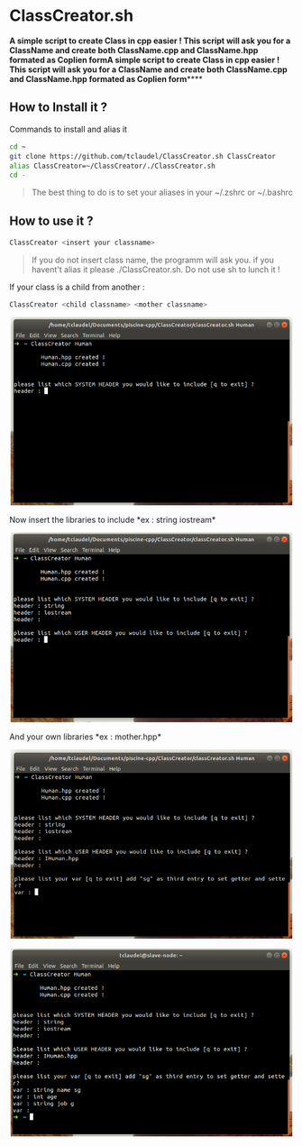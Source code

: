 # ClassCreator.sh

**A simple script to create Class in cpp easier !
This script will ask you for a ClassName and create both ClassName.cpp and ClassName.hpp formated as Coplien formA simple script to create Class in cpp easier !
This script will ask you for a ClassName and create both ClassName.cpp and ClassName.hpp formated as Coplien form******

## How to Install it ?

Commands to install and alias it
```bash
cd ~
git clone https://github.com/tclaudel/ClassCreator.sh ClassCreator
alias ClassCreator=~/ClassCreator/./ClassCreator.sh
cd -
```
> The best thing to do is to set your aliases in your ~/.zshrc or ~/.bashrc

## How to use it ?
```bash
ClassCreator <insert your classname>
```
>If you do not insert class name, the programm will ask you.
> if you havent't alias it please ./ClassCreator.sh. Do not use sh to lunch it !

If your class is a child from another :
```bash
ClassCreator <child classname> <mother classname>
```

<p align="center">
  <img src="./img/lunch.png" alt="Size Limit CLI" width="500">
</p>
Now insert the libraries to include *ex : string iostream*
<p align="center">
  <img src="./img/systemheader.png" alt="Size Limit CLI" width="500">
</p>
And your own libraries *ex : mother.hpp*
<p align="center">
  <img src="./img/ownheader.png" alt="Size Limit CLI" width="500">
</p>
<p align="center">
  <img src="./img/variables.png" alt="Size Limit CLI" width="500">
</p>
